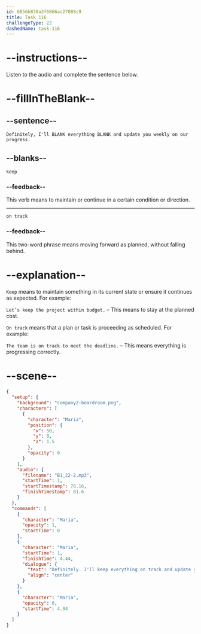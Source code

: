 ```yaml
---
id: 6856b838a3f6866ac27888c9
title: Task 116
challengeType: 22
dashedName: task-116
---
```


<!-- (Audio) Maria: Definitely, I'll keep everything on track and update you weekly on our progress. -->

# --instructions--

Listen to the audio and complete the sentence below.

# --fillInTheBlank--

## --sentence--

`Definitely, I'll BLANK everything BLANK and update you weekly on our progress.`

## --blanks--

`keep`

### --feedback--

This verb means to maintain or continue in a certain condition or direction.

---

`on track`

### --feedback--

This two-word phrase means moving forward as planned, without falling behind.

# --explanation--

`Keep` means to maintain something in its current state or ensure it continues as expected. For example:

`Let’s keep the project within budget.` – This means to stay at the planned cost.

`On track` means that a plan or task is proceeding as scheduled. For example:

`The team is on track to meet the deadline.` – This means everything is progressing correctly.

# --scene--

```json
{
  "setup": {
    "background": "company2-boardroom.png",
    "characters": [
      {
        "character": "Maria",
        "position": {
          "x": 50,
          "y": 0,
          "z": 1.5
        },
        "opacity": 0
      }
    ],
    "audio": {
      "filename": "B1_22-2.mp3",
      "startTime": 1,
      "startTimestamp": 78.16,
      "finishTimestamp": 81.6
    }
  },
  "commands": [
    {
      "character": "Maria",
      "opacity": 1,
      "startTime": 0
    },
    {
      "character": "Maria",
      "startTime": 1,
      "finishTime": 4.44,
      "dialogue": {
        "text": "Definitely. I'll keep everything on track and update you weekly on our progress.",
        "align": "center"
      }
    },
    {
      "character": "Maria",
      "opacity": 0,
      "startTime": 4.94
    }
  ]
}
```
